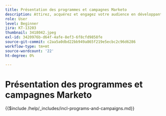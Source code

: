```yaml
---
title: Présentation des programmes et campagnes Marketo
description: Attirez, acquérez et engagez votre audience en développant une stratégie de marketing de contenu.
role: User
level: Beginner
jira: KT-13203
thumbnail: 3418042.jpeg
exl-id: 3420976b-d64f-4afe-8ef3-6f8cfd9858fe
source-git-commit: c2aa5a0dbd22bb949a865f219e5ecbc2c96d6286
workflow-type: tm+mt
source-wordcount: '22'
ht-degree: 0%

---
```


# Présentation des programmes et campagnes Marketo

{{$include /help/_includes/incl-programs-and-campaigns.md}}
